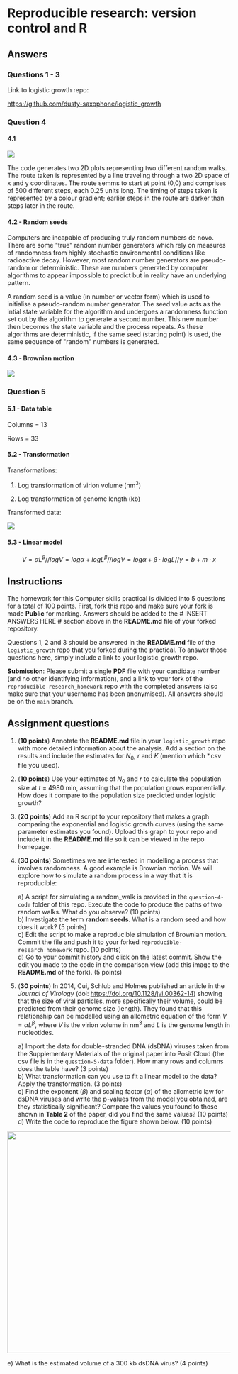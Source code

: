 # Reproducible research: version control and R

## Answers

### Questions 1 - 3

Link to logistic growth repo:

<https://github.com/dusty-saxophone/logistic_growth>

### Question 4

#### 4.1

![](https://github.com/dusty-saxophone/reproducible-research_homework/blob/main/Graphs/random_walks.png)

The code generates two 2D plots representing two different random walks. The route taken is represented by a line traveling through a two 2D space of x and y coordinates. The route semms to start at point (0,0) and comprises of 500 different steps, each 0.25 units long. The timing of steps taken is represented by a colour gradient; earlier steps in the route are darker than steps later in the route.

#### 4.2 - Random seeds

Computers are incapable of producing truly random numbers de novo. There are some "true" random number generators which rely on measures of randomness from highly stochastic environmental conditions like radioactive decay. However, most random number generators are pseudo-random or deterministic. These are numbers generated by computer algorithms to appear impossible to predict but in reality have an underlying pattern.

A random seed is a value (in number or vector form) which is used to initialise a pseudo-random number generator. The seed value acts as the intial state variable for the algorithm and undergoes a randomness function set out by the algorithm to generate a second number. This new number then becomes the state variable and the process repeats. As these algorithms are deterministic, if the same seed (starting point) is used, the same sequence of "random" numbers is generated.

#### 4.3 - Brownian motion

<p align="center">

![](https://github.com/dusty-saxophone/reproducible-research_homework/blob/main/commit_comparison.png)

<p>

### Question 5

#### 5.1 - Data table

Columns = 13

Rows = 33

#### 5.2 - Transformation

Transformations:

1.  Log transformation of virion volume (nm<sup>3</sup>)

2.  Log transformation of genome length (kb)

Transformed data:

<p align="center">

![](https://github.com/dusty-saxophone/reproducible-research_homework/blob/main/question-5-data/transformed_data.png)

<p>

#### 5.3 - Linear model

``` math
\begin{equation}
V = \alpha L^{\beta} //
logV = log\alpha + logL^{\beta} //
logV = log\alpha + \beta \cdot logL //
y = b + m \cdot x
\end{equation}
```

## Instructions

The homework for this Computer skills practical is divided into 5 questions for a total of 100 points. First, fork this repo and make sure your fork is made **Public** for marking. Answers should be added to the \# INSERT ANSWERS HERE \# section above in the **README.md** file of your forked repository.

Questions 1, 2 and 3 should be answered in the **README.md** file of the `logistic_growth` repo that you forked during the practical. To answer those questions here, simply include a link to your logistic_growth repo.

**Submission**: Please submit a single **PDF** file with your candidate number (and no other identifying information), and a link to your fork of the `reproducible-research_homework` repo with the completed answers (also make sure that your username has been anonymised). All answers should be on the `main` branch.

## Assignment questions

1)  (**10 points**) Annotate the **README.md** file in your `logistic_growth` repo with more detailed information about the analysis. Add a section on the results and include the estimates for $N_0$, $r$ and $K$ (mention which \*.csv file you used).

2)  (**10 points**) Use your estimates of $N_0$ and $r$ to calculate the population size at $t$ = 4980 min, assuming that the population grows exponentially. How does it compare to the population size predicted under logistic growth?

3)  (**20 points**) Add an R script to your repository that makes a graph comparing the exponential and logistic growth curves (using the same parameter estimates you found). Upload this graph to your repo and include it in the **README.md** file so it can be viewed in the repo homepage.

4)  (**30 points**) Sometimes we are interested in modelling a process that involves randomness. A good example is Brownian motion. We will explore how to simulate a random process in a way that it is reproducible:

    a)  A script for simulating a random_walk is provided in the `question-4-code` folder of this repo. Execute the code to produce the paths of two random walks. What do you observe? (10 points)\
    b)  Investigate the term **random seeds**. What is a random seed and how does it work? (5 points)\
    c)  Edit the script to make a reproducible simulation of Brownian motion. Commit the file and push it to your forked `reproducible-research_homework` repo. (10 points)\
    d)  Go to your commit history and click on the latest commit. Show the edit you made to the code in the comparison view (add this image to the **README.md** of the fork). (5 points)

5)  (**30 points**) In 2014, Cui, Schlub and Holmes published an article in the *Journal of Virology* (doi: <https://doi.org/10.1128/jvi.00362-14>) showing that the size of viral particles, more specifically their volume, could be predicted from their genome size (length). They found that this relationship can be modelled using an allometric equation of the form $`V = \alpha L^{\beta}`$, where $`V`$ is the virion volume in nm<sup>3</sup> and $`L`$ is the genome length in nucleotides.

    a)  Import the data for double-stranded DNA (dsDNA) viruses taken from the Supplementary Materials of the original paper into Posit Cloud (the csv file is in the `question-5-data` folder). How many rows and columns does the table have? (3 points)\
    b)  What transformation can you use to fit a linear model to the data? Apply the transformation. (3 points)\
    c)  Find the exponent ($\beta$) and scaling factor ($\alpha$) of the allometric law for dsDNA viruses and write the p-values from the model you obtained, are they statistically significant? Compare the values you found to those shown in **Table 2** of the paper, did you find the same values? (10 points)\
    d)  Write the code to reproduce the figure shown below. (10 points)

<p align="center">

<img src="https://github.com/josegabrielnb/reproducible-research_homework/blob/main/question-5-data/allometric_scaling.png" width="600" height="500"/>

</p>

e)  What is the estimated volume of a 300 kb dsDNA virus? (4 points)

